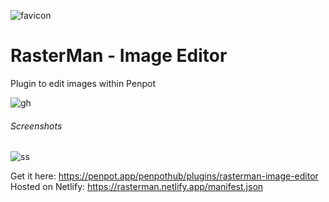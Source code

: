 ![favicon](https://github.com/user-attachments/assets/725ee1f8-ad84-4f88-9b49-ffb6958b9fbd)
# RasterMan - Image Editor

Plugin to edit images within Penpot

![gh](https://github.com/user-attachments/assets/11f7a5bd-d9a2-4423-b1e7-447c073a4498)


###### Screenshots
![ss](https://github.com/user-attachments/assets/6620db0f-a007-4a41-9cae-99ca89792716)


Get it here: https://penpot.app/penpothub/plugins/rasterman-image-editor
Hosted on Netlify: https://rasterman.netlify.app/manifest.json

